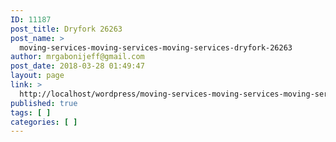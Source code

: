 ```yaml
---
ID: 11187
post_title: Dryfork 26263
post_name: >
  moving-services-moving-services-moving-services-dryfork-26263
author: mrgabonijeff@gmail.com
post_date: 2018-03-28 01:49:47
layout: page
link: >
  http://localhost/wordpress/moving-services-moving-services-moving-services-dryfork-26263/
published: true
tags: [ ]
categories: [ ]
---
```

